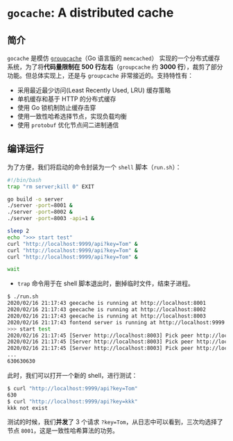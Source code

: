 # `gocache`: A distributed cache

## 简介

`gocache` 是模仿 [`groupcache`](https://github.com/golang/groupcache)（Go 语言版的 `memcached`） 实现的一个分布式缓存系统，为了将**代码量限制在 500 行左右**（`groupcache` 约 **3000 行**），裁剪了部分功能。但总体实现上，还是与 `groupcache` 非常接近的。支持特性有：

- 采用最近最少访问(Least Recently Used, LRU) 缓存策略
- 单机缓存和基于 HTTP 的分布式缓存
- 使用 Go 锁机制防止缓存击穿
- 使用一致性哈希选择节点，实现负载均衡
- 使用 `protobuf` 优化节点间二进制通信

## 编译运行


为了方便，我们将启动的命令封装为一个 `shell` 脚本（`run.sh`）：

```bash
#!/bin/bash
trap "rm server;kill 0" EXIT

go build -o server
./server -port=8001 &
./server -port=8002 &
./server -port=8003 -api=1 &

sleep 2
echo ">>> start test"
curl "http://localhost:9999/api?key=Tom" &
curl "http://localhost:9999/api?key=Tom" &
curl "http://localhost:9999/api?key=Tom" &

wait
```

- `trap` 命令用于在 shell 脚本退出时，删掉临时文件，结束子进程。

```bash
$ ./run.sh
2020/02/16 21:17:43 geecache is running at http://localhost:8001
2020/02/16 21:17:43 geecache is running at http://localhost:8002
2020/02/16 21:17:43 geecache is running at http://localhost:8003
2020/02/16 21:17:43 fontend server is running at http://localhost:9999
>>> start test
2020/02/16 21:17:45 [Server http://localhost:8003] Pick peer http://localhost:8001
2020/02/16 21:17:45 [Server http://localhost:8003] Pick peer http://localhost:8001
2020/02/16 21:17:45 [Server http://localhost:8003] Pick peer http://localhost:8001
...
630630630
```

此时，我们可以打开一个新的 shell，进行测试：

```bash
$ curl "http://localhost:9999/api?key=Tom"
630
$ curl "http://localhost:9999/api?key=kkk"
kkk not exist
```

测试的时候，我们**并发**了 3 个请求 `?key=Tom`，从日志中可以看到，三次均选择了节点 `8001`，这是一致性哈希算法的功劳。
